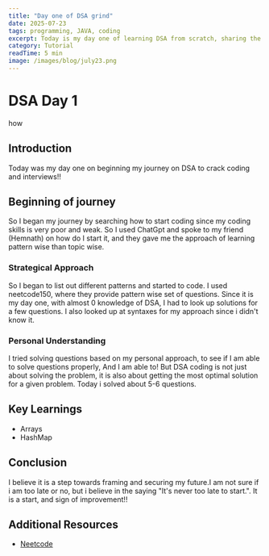 ```yaml
---
title: "Day one of DSA grind"
date: 2025-07-23
tags: programming, JAVA, coding
excerpt: Today is my day one of learning DSA from scratch, sharing the difficulties faced during the process
category: Tutorial
readTime: 5 min
image: /images/blog/july23.png
---
```


# DSA Day 1
how
## Introduction

Today was my day one on beginning my journey on DSA to crack coding and interviews!!

## Beginning of journey

So I began my journey by searching how to start coding since my coding skills is very poor and weak. So I used ChatGpt and spoke to my friend (Hemnath) on how do I start it, and they gave me the approach of learning pattern wise than topic wise.

### Strategical Approach

So I began to list out different patterns and started to code. I used neetcode150, where they provide pattern wise set of questions. Since it is my day one, with almost 0 knowledge of DSA, I had to look up solutions for a few questions. I also looked up at syntaxes for my approach since i didn't know it.

### Personal Understanding

I tried solving questions based on my personal approach, to see if I am able to solve questions properly, And I am able to! But DSA coding is not just about solving the problem, it is also about getting the most optimal solution for a given problem.
Today i solved about 5-6 questions.

## Key Learnings

- Arrays
- HashMap

## Conclusion

I believe it is a step towards framing and securing my future.I am not sure if i am too late or no, but i believe in the saying "It's never too late to start.".
It is a start, and sign of improvement!!

## Additional Resources

- [Neetcode](https://neetcode.io/practice)
